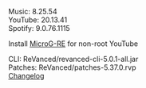 Music: 8.25.54  
YouTube: 20.13.41  
Spotify: 9.0.76.1115  

Install [MicroG-RE](https://github.com/WSTxda/MicroG-RE/releases) for non-root YouTube
  
CLI: ReVanced/revanced-cli-5.0.1-all.jar  
Patches: ReVanced/patches-5.37.0.rvp  
[Changelog](https://github.com/ReVanced/revanced-patches/releases/tag/v5.37.0)  
